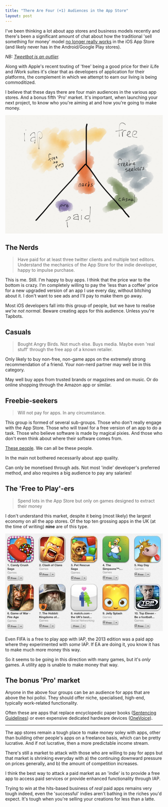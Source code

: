 ```yaml
---
title: "There Are Four (+1) Audiences in the App Store"
layout: post
---
```


I've been thinking a lot about app stores and business models recently and there's been a significant amount of chat about how the traditional 'sell something for money' model [no longer really works](http://www.marco.org/2013/09/28/underscore-price-dynamics) in the iOS App Store (and likely never has in the Android/Google Play stores).

_NB: [Tweetbot is an outlier](http://www.cultofmac.com/251366/tweetbot-3-now-top-paid-app-in-35-countries-less-than-24-hours-after-release/)._

Along with Apple's recent touting of 'free' being a good price for their iLife and iWork suites it's clear that as developers of application for their platforms, the complement in which we attempt to earn our living is being commoditized.

I believe that these days there are four main audiences in the various app stores. And a bonus fifth 'Pro' market. It's important, when launching your next project, to know who you're aiming at and how you're going to make money.

![Four Audiences](/images/2013/four-audiences.jpg)

## The Nerds

> Have paid for at least three twitter clients and multiple text editors. Understand the mechanics of the App Store for the indie developer, happy to impulse purchase.

This is me. Still. I'm happy to buy apps. I think that the price war to the bottom is crazy. I'm completely willing to pay the 'less than a coffee' price for a new upgraded version of an app I use every day, without bitching about it. I don't want to see ads and I'll pay to make them go away.

Most iOS developers fall into this group of people, but we have to realise _we're not normal_. Beware creating apps for this audience. Unless you're Tapbots.

## Casuals

> Bought Angry Birds. Not much else. Buys media. Maybe even 'real stuff' through the free app of a known retailer.

Only likely to buy non-free, non-game apps on the extremely strong recommendation of a friend. Your non-nerd partner may well be in this category.

May well buy apps from trusted brands or magazines and on music. Or do online shopping through the Amazon app or similar.

## Freebie-seekers

> Will not pay for apps. In any circumstance.

This group is formed of several sub-groups. Those who don't really engage with the App Store. Those who will trawl for a free version of an app to do a task. Those who believe software is made by magical pixies. And those who don't even think about where their software comes from.

[These people](http://theoatmeal.com/blog/apps). We can all be these people.

In the main not bothered necessarily about app quality.

Can only be monetised through ads. Not most 'indie' developer's preferred method, and also requires a big audience to pay any salaries!

## The 'Free to Play'-ers

> Spend lots in the App Store but only on games designed to extract their money

I don't understand this market, despite it being (most likely) the largest economy on all the app stores. Of the top ten grossing apps in the UK (at the time of writing) **nine** are of this type.

![iOS Top Grossing Apps circa Nov 2013](/images/2013/ios-top-grossing-nov.jpg)

Even FIFA is a free to play app with IAP, the 2013 edition was a paid app where they experimented with *some* IAP. If EA are doing it, you know it has to make much more money this way.

So it seems to be going in this direction with many games, but it's *only* games. A utility app is unable to make money that way.

## The bonus 'Pro' market

Anyone in the above four groups can be an audience for apps that are above the hoi polloi. They should offer niche, specialised, high-end, typically work-related functionality.

Often these are apps that replace encyclopedic paper books ([Sentencing Guidelines](http://www.sentencingguidelines.co.uk)) or even expensive dedicated hardware devices ([OneVoice](http://onevoiceapp.com)).

-----

The app stores remain a tough place to make money soley with apps, other than building other people's apps on a freelance basis, which can be pretty lucrative. And if not lucrative, then a more predictable income stream.

There's still a market to attack with those who are willing to pay for apps but that market is shrinking everyday with a) the continuing downward pressure on prices generally, and b) the amount of competition increases.

I think the best way to attack a paid market as an 'indie' is to provide a free app to access paid services or provide enhanced functionality through IAP.

Trying to win at the hits-based business of _real_ paid apps remains very tough indeed, even the 'successful' indies aren't bathing in the riches you'd expect. It's tough when you're selling your creations for less than a latte.
